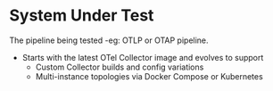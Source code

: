 # System Under Test

The pipeline being tested -eg: OTLP or OTAP pipeline.

- Starts with the latest OTel Collector image and evolves to support
  - Custom Collector builds and config variations
  - Multi-instance topologies via Docker Compose or Kubernetes

